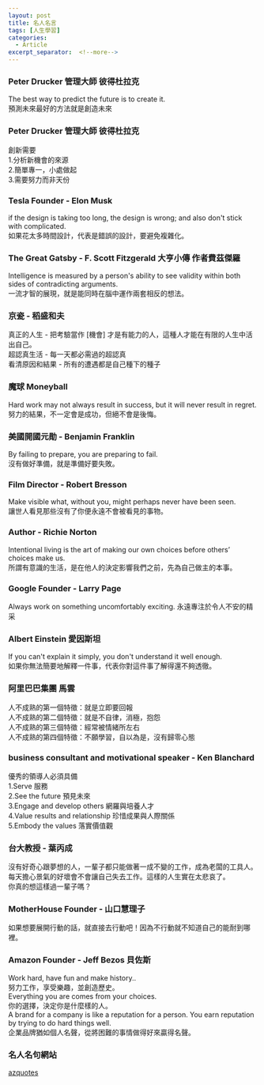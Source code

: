 ```yaml
---
layout: post
title: 名人名言
tags: [人生學習]
categories:
  - Article
excerpt_separator:  <!--more-->
---
```


### Peter Drucker 管理大師 彼得杜拉克 
The best way to predict the future is to create it.<br>
預測未來最好的方法就是創造未來<br>

### Peter Drucker 管理大師 彼得杜拉克 
創新需要<br>
1.分析新機會的來源<br>
2.簡單專一，小處做起<br>
3.需要努力而非天份<br>

### Tesla Founder - Elon Musk
if the design is taking too long, the design is wrong; and also don't stick with complicated.<br>
如果花太多時間設計，代表是錯誤的設計，要避免複雜化。

### The Great Gatsby - F. Scott Fitzgerald 大亨小傳 作者費茲傑羅
Intelligence is measured by a person's ability to see validity within both sides of contradicting arguments.<br>
一流才智的展現，就是能同時在腦中運作兩套相反的想法。 
 
### 京瓷 - 稻盛和夫
真正的人生 - 把考驗當作 [機會] 才是有能力的人，這種人才能在有限的人生中活出自己。<br>
超認真生活 - 每一天都必需過的超認真<br>
看清原因和結果 - 所有的遭遇都是自己種下的種子<br>
 
### 魔球 Moneyball
Hard work may not always result in success, but it will never result in regret.<br>
努力的結果，不一定會是成功，但絕不會是後悔。<br>
 
### 美國開國元勛 - Benjamin Franklin
By failing to prepare, you are preparing to fail.<br>
沒有做好準備，就是準備好要失敗。 
 

### Film Director - Robert Bresson
Make visible what, without you, might perhaps never have been seen.<br>
讓世人看見那些沒有了你便永遠不會被看見的事物。

### Author - Richie Norton
Intentional living is the art of making our own choices before others’ choices make us. <br>
所謂有意識的生活，是在他人的決定影響我們之前，先為自己做主的本事。

### Google Founder - Larry Page
Always work on something uncomfortably exciting.
永遠專注於令人不安的精采
 
### Albert Einstein 愛因斯坦
If you can't explain it simply, you don't understand it well enough.<br>
如果你無法簡要地解釋一件事，代表你對這件事了解得還不夠透徹。
 
### 阿里巴巴集團 馬雲
人不成熟的第一個特徵：就是立即要回報<br>
人不成熟的第二個特徵：就是不自律，消極，抱怨<br>
人不成熟的第三個特徵：經常被情緒所左右<br>
人不成熟的第四個特徵：不願學習，自以為是，沒有歸零心態<br>
 
### business consultant and motivational speaker - Ken Blanchard
優秀的領導人必須具備<br>
1.Serve 服務<br>
2.See the future 預見未來<br>
3.Engage and develop others  網羅與培養人才<br>
4.Value results and relationship 珍惜成果與人際關係<br>
5.Embody the values 落實價值觀<br>
 
### 台大教授 - 葉丙成
沒有好奇心跟夢想的人，一輩子都只能做著一成不變的工作，成為老闆的工具人。<br>
每天擔心景氣的好壞會不會讓自己失去工作。這樣的人生實在太悲哀了。<br>
你真的想這樣過一輩子嗎？<br>
 
### MotherHouse Founder - 山口慧理子
如果想要展開行動的話，就直接去行動吧！因為不行動就不知道自己的能耐到哪裡。
  
### Amazon Founder - Jeff Bezos 貝佐斯
Work hard, have fun and make history..<br>
努力工作，享受樂趣，並創造歷史。<br>
Everything you are comes from your choices.<br>
你的選擇，決定你是什麼樣的人。<br>
A brand for a company is like a reputation for a person. You earn reputation by trying to do hard things well.<br>
企業品牌猶如個人名聲，從將困難的事情做得好來贏得名聲。
  

### 名人名句網站
[azquotes](https://www.azquotes.com/)




